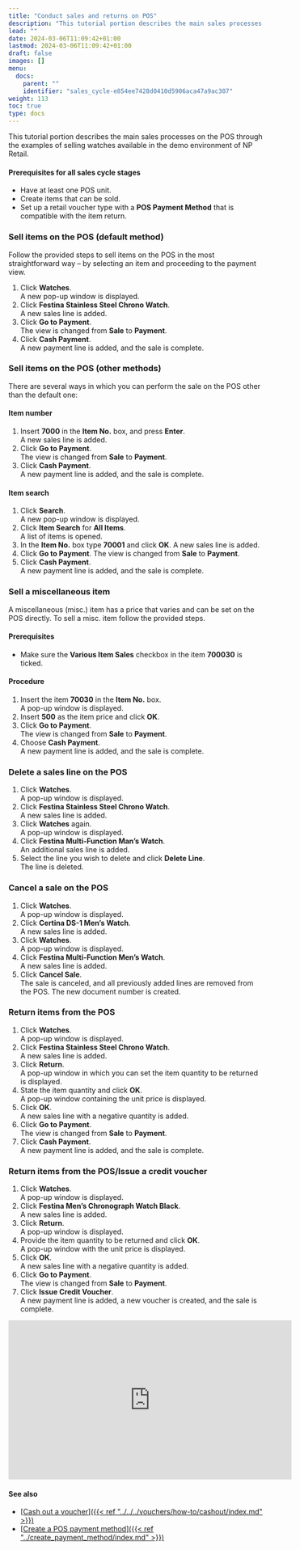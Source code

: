 ```yaml
---
title: "Conduct sales and returns on POS"
description: "This tutorial portion describes the main sales processes on the POS."
lead: ""
date: 2024-03-06T11:09:42+01:00
lastmod: 2024-03-06T11:09:42+01:00
draft: false
images: []
menu:
  docs:
    parent: ""
    identifier: "sales_cycle-e854ee7428d0410d5906aca47a9ac307"
weight: 113
toc: true
type: docs
---
```


This tutorial portion describes the main sales processes on the POS through the examples of selling watches available in the demo environment of NP Retail.

#### Prerequisites for all sales cycle stages

- Have at least one POS unit.
- Create items that can be sold.
- Set up a retail voucher type with a **POS Payment Method** that is compatible with the item return.

### Sell items on the POS (default method)

Follow the provided steps to sell items on the POS in the most straightforward way – by selecting an item and proceeding to the payment view.

1. Click **Watches**.    
   A new pop-up window is displayed. 
2. Click **Festina Stainless Steel Chrono Watch**.      
   A new sales line is added.
3. Click **Go to Payment**.    
   The view is changed from **Sale** to **Payment**.
4. Click **Cash Payment**.      
   A new payment line is added, and the sale is complete.

### Sell items on the POS (other methods)

There are several ways in which you can perform the sale on the POS other than the default one:

#### Item number

1. Insert **7000** in the **Item No.** box, and press **Enter**.      
   A new sales line is added.
2. Click **Go to Payment**.     
  The view is changed from **Sale** to **Payment**.
3. Click **Cash Payment**.       
   A new payment line is added, and the sale is complete.

#### Item search

1. Click **Search**.     
   A new pop-up window is displayed.
2. Click **Item Search** for **All Items**.    
   A list of items is opened. 
3. In the **Item No.** box type **70001** and click **OK**. 
   A new sales line is added.
4. Click **Go to Payment**. 
   The view is changed from **Sale** to **Payment**.
5. Click **Cash Payment**.   
   A new payment line is added, and the sale is complete.

### Sell a miscellaneous item

A miscellaneous (misc.) item has a price that varies and can be set on the POS directly. To sell a misc. item follow the provided steps.

#### Prerequisites

-	Make sure the **Various Item Sales** checkbox in the item **700030** is ticked.

#### Procedure

1.	Insert the item **70030** in the **Item No.** box.    
    A pop-up window is displayed.
2.	Insert **500** as the item price and click **OK**.
3.	Click **Go to Payment**.    
    The view is changed from **Sale** to **Payment**.
4.	Choose **Cash Payment**.     
    A new payment line is added, and the sale is complete. 

### Delete a sales line on the POS

1.	Click **Watches**.    
    A pop-up window is displayed.
2.	Click **Festina Stainless Steel Chrono Watch**.     
    A new sales line is added.
3.	Click **Watches** again.     
    A pop-up window is displayed.
4.	Click **Festina Multi-Function Man’s Watch**.     
    An additional sales line is added.
5.	Select the line you wish to delete and click **Delete Line**.     
    The line is deleted.

### Cancel a sale on the POS

1.	Click **Watches**.    
    A pop-up window is displayed.
2.	Click **Certina DS-1 Men’s Watch**.    
    A new sales line is added.
3.	Click **Watches**.       
    A pop-up window is displayed.
4.	Click **Festina Multi-Function Men’s Watch**.     
    A new sales line is added.
5.	Click **Cancel Sale**.     
    The sale is canceled, and all previously added lines are removed from the POS. The new document number is created.

### Return items from the POS

1.	Click **Watches**.    
    A pop-up window is displayed.
2.	Click **Festina Stainless Steel Chrono Watch**.      
    A new sales line is added.
3.	Click **Return**.      
    A pop-up window in which you can set the item quantity to be returned is displayed.
4.	State the item quantity and click **OK**.      
    A pop-up window containing the unit price is displayed.
5.	Click **OK**.    
    A new sales line with a negative quantity is added.
6.	Click **Go to Payment**.    
    The view is changed from **Sale** to **Payment**.
7.	Click **Cash Payment**.     
    A new payment line is added, and the sale is complete.

### Return items from the POS/Issue a credit voucher

1.	Click **Watches**.     
    A pop-up window is displayed.
2.	Click **Festina Men’s Chronograph Watch Black**.     
    A new sales line is added.
3.	Click **Return**.     
    A pop-up window is displayed.
4.	Provide the item quantity to be returned and click **OK**.    
    A pop-up window with the unit price is displayed.
5.	Click **OK**.    
    A new sales line with a negative quantity is added. 
6.	Click **Go to Payment**.     
    The view is changed from **Sale** to **Payment**.
7.	Click **Issue Credit Voucher**.      
    A new payment line is added, a new voucher is created, and the sale is complete.

<iframe width="560" height="315" src="https://www.youtube.com/embed/4Z8AVPVpihg" title="YouTube video player" frameborder="0" allow="accelerometer; autoplay; clipboard-write; encrypted-media; gyroscope; picture-in-picture; web-share" allowfullscreen></iframe>

#### See also

- [<ins>Cash out a voucher<ins>]({{< ref "../../../vouchers/how-to/cashout/index.md" >}})
- [<ins>Create a POS payment method<ins>]({{< ref "../create_payment_method/index.md" >}})
